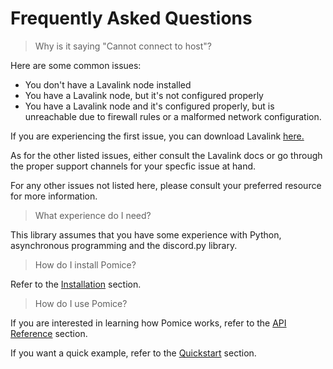 # Frequently Asked Questions
> Why is it saying "Cannot connect to host"?

Here are some common issues:
- You don't have a Lavalink node installed
- You have a Lavalink node, but it's not configured properly
- You have a Lavalink node and it's configured properly, but is unreachable due to firewall rules or a malformed network configuration.

If you are experiencing the first issue, you can download Lavalink [here.](https://github.com/freyacodes/Lavalink/releases/latest)

As for the other listed issues, either consult the Lavalink docs or go through the proper support channels for your specfic issue at hand. 

For any other issues not listed here, please consult your preferred resource for more information.

> What experience do I need?

This library assumes that you have some experience with Python, asynchronous programming and the discord.py library.

> How do I install Pomice?

Refer to the [Installation](installation.md) section.

> How do I use Pomice?

If you are interested in learning how Pomice works, refer to the [API Reference](api/index.md) section.

If you want a quick example, refer to the [Quickstart](quickstart.md) section. 
